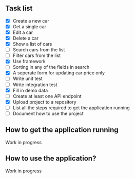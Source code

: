 ## Task list

- [x] Create a new car
- [x] Get a single car
- [x] Edit a car
- [x] Delete a car
- [x] Show a list of cars
- [ ] Search cars from the list
- [ ] Filter cars from the list
- [x] Use framework
- [ ] Sorting in any of the fields in search
- [x] A seperate form for updating car price only
- [ ] Write unit test
- [ ] Write integration test
- [x] Fill in demo data
- [ ] Create at least one API endpoint
- [x] Upload project to a repository
- [ ] List all the steps required to get the application running
- [ ] Document how to use the project

## How to get the application running

Work in progress

## How to use the application?

Work in progress